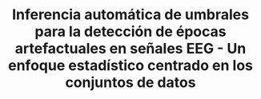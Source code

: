 ---
  title: Inferencia automática de umbrales para la detección de épocas artefactuales en señales EEG - Un enfoque estadístico centrado en los conjuntos de datos
  frame: https://img.youtube.com/vi/w_RDcBSt1S8/0.jpg
  url: https://youtu.be/w_RDcBSt1S8
---